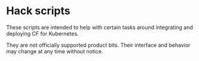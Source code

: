 # Hack scripts

These scripts are intended to help with certain tasks around integrating and
deploying CF for Kubernetes.

They are not officially supported product bits.  Their interface and behavior
may change at any time without notice.
